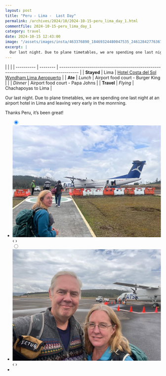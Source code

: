 ```yaml
---
layout: post
title: "Peru - Lima -  Last Day"
permalink: /archives/2024/10/2024-10-15-peru_lima_day_1.html
commentfile: 2024-10-15-peru_lima_day_1
category: travel
date: 2024-10-15 12:43:00
image: "/assets/images/insta/463376890_18469324480047535_2461284277636797057_n_18149976235327111.jpg"
excerpt: |
  Our last night. Due to plane timetables, we are spending one last night at an airport hotel in Lima and leaving very early in the monrning.
---
```


|            |          |
| ---------- | -------- | ---------------------------------------------------------------------------------------- |
| **Stayed** | Lima     | [Hotel Costa del Sol Wyndham Lima Aeropuerto](https://maps.app.goo.gl/hbkRMc32p7eESr58A) |
| **Ate**    | _Lunch_  | Airport food court - Burger King                                                         |
|            | _Dinner_ | Airport food court - Papa Johns                                                          |
| **Travel** | _Flying_ | Chachapoyas to Lima                                                                      |

Our last night. Due to plane timetables, we are spending one last night at an airport hotel in Lima and leaving very early in the monrning.

Thanks Peru, it’s been great!

<ul class="slides">
    <input type="radio" name="radio-btn" id="img-1" checked="checked" />
    <li class="slide-container">
        <div class="slide">
          <a href="/assets/images/insta/462938160_18469324495047535_8557820158001473320_n_17999640044657186.jpg"><img src="/assets/images/insta/462938160_18469324495047535_8557820158001473320_n_17999640044657186.jpg"></a>
        </div>
    <div class="nav">
      <label for="img-2" class="prev">&#x2039;</label>
      <label for="img-2" class="next">&#x203a;</label>
    </div>
    </li>
        <input type="radio" name="radio-btn" id="img-2"  />
    <li class="slide-container">
        <div class="slide">
                    <a href="/assets/images/insta/463376890_18469324480047535_2461284277636797057_n_18149976235327111.jpg"><img src="/assets/images/insta/463376890_18469324480047535_2461284277636797057_n_18149976235327111.jpg" /></a>
        </div>
    <div class="nav">
      <label for="img-1" class="prev">&#x2039;</label>
      <label for="img-1" class="next">&#x203a;</label>
    </div>
			
<li class="nav-dots">
      <label for="img-1" class="nav-dot" id="img-dot-1"></label>
      <label for="img-2" class="nav-dot" id="img-dot-2"></label>

</li>
</ul>
